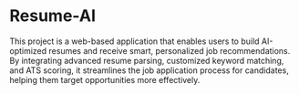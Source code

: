 # Resume-AI
This project is a web-based application that enables users to build AI-optimized resumes and receive smart, personalized job recommendations. By integrating advanced resume parsing, customized keyword matching, and ATS scoring, it streamlines the job application process for candidates, helping them target opportunities more effectively.
